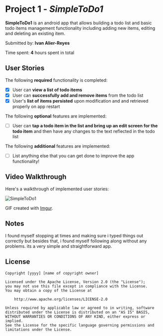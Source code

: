 # Project 1 - *SimpleToDo1*

**SimpleToDo1** is an android app that allows building a todo list and basic todo items management functionality including adding new items, editing and deleting an existing item.

Submitted by: **Ivan Alier-Reyes**

Time spent: **4** hours spent in total

## User Stories

The following **required** functionality is completed:

* [x] User can **view a list of todo items**
* [x] User can **successfully add and remove items** from the todo list
* [x] User's **list of items persisted** upon modification and and retrieved properly on app restart

The following **optional** features are implemented:

* [ ] User can **tap a todo item in the list and bring up an edit screen for the todo item** and then have any changes to the text reflected in the todo list

The following **additional** features are implemented:

* [ ] List anything else that you can get done to improve the app functionality!

## Video Walkthrough

Here's a walkthrough of implemented user stories:

<img src='https://i.imgur.com/NOydV7N.mp4' title='SimpleToDo1' width='' alt='SimpleToDo1' />

GIF created with [Imgur](http://www.imgur.com).

## Notes

I found myself stopping at times and making sure i typed things out correctly but besides that, i found myself following along without any problems. its a very simple
and straightforward app.

## License

    Copyright [yyyy] [name of copyright owner]

    Licensed under the Apache License, Version 2.0 (the "License");
    you may not use this file except in compliance with the License.
    You may obtain a copy of the License at

        http://www.apache.org/licenses/LICENSE-2.0

    Unless required by applicable law or agreed to in writing, software
    distributed under the License is distributed on an "AS IS" BASIS,
    WITHOUT WARRANTIES OR CONDITIONS OF ANY KIND, either express or implied.
    See the License for the specific language governing permissions and
    limitations under the License.
